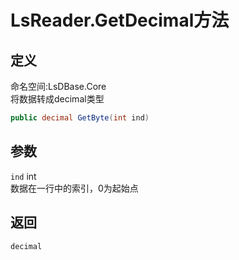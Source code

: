 # LsReader.GetDecimal方法
## 定义
命名空间:LsDBase.Core    
将数据转成decimal类型   
```C#
public decimal GetByte(int ind)
```
## 参数
`ind`  int    
数据在一行中的索引，0为起始点   
## 返回
`decimal`
